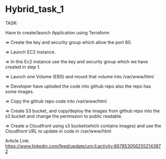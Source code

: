 # Hybrid_task_1

TASK:

Have to create/launch Application using Terraform

=> Create the key and security group which allow the port 80.

=> Launch EC2 instance.

=> In this Ec2 instance use the key and security group which we have created in step 1.

=> Launch one Volume (EBS) and mount that volume into /var/www/html

=> Developer have uploded the code into github repo also the repo has some images.

=> Copy the github repo code into /var/www/html

=> Create S3 bucket, and copy/deploy the images from github repo into the s3 bucket and change the permission to public
readable.

=> Create a Cloudfront using s3 bucket(which contains images) and use the Cloudfront URL to  update in code in /var/www/html

Article Link: https://www.linkedin.com/feed/update/urn:li:activity:6678530562552143872
